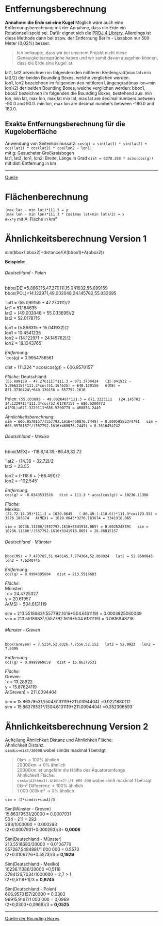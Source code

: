 # Entfernungsberechnung
**Annahme: die Erde sei eine Kugel**
Möglich wäre auch eine Entfernungsberechnung mit der Annahme, dass die Erde ein Rotationsellispoid sei. Dafür eignet sich die [PROJ 4 Library](https://proj4.org/).
Allerdings ist diese Methode dann bei bspw. der Entfernung Berlin - Lissabon nur 500 Meter (0,02%) besser. 
> Ich behaupte, dass wir bei unserem 
> Projekt nicht diese Genauigkeitsansprüche haben und wir somit davon ausgehen können, dass die Erde eine Kugel ist.

lat1, lat2 bezeichnen im folgenden den mittleren Breitengrad(max lat+min lat)/2) der beiden Bounding Boxes, welche verglichen werden:  
lon1, lon2 bezeichnen im folgenden den mittleren Längengrad(max lon+min lon)/2) der beiden Bounding Boxes, welche verglichen werden:
bbox1, bbox2 bezeichnen im folgenden die Bounding Boxes, bestehend aus: min lon, min lat, max lon, max lat
min lat, max lat are decimal numbers between -90.0 and 90.0.
min lon, max lon are decimal numbers between -180.0 and 180.0.

## Exakte Entfernungsberechnung für die Kugeloberfläche
Anwendung von Seitenkosinussatz:
  `cos(g) = sin(lat1) * sin(lat2) + cos(lat1) * cos(lat2) * cos(lon2 - lon1)`  
  mit g: Gesucheter Großkreisbogen  
  lat1, lat2, lon1, lon2: Breite, Länge in Grad
  `dist = 6378.388 * acos(cos(g))`  
  mit dist: Entfernung in km
***
[Quelle](https://www.kompf.de/gps/distcalc.html)

# Flächenberechnung
`(max lat - min lat)*111.3 = y`  
`(max lon - min lon)*111.3 * cos(max lat+min lat)/2) = x`  
`A=x*y`
mit A: Fläche in km²

# Ähnlichkeitsberechnung Version 1
sim(bbox1,bbox2)=distance/(A(bbox1)+A(bbox2))

**Beispiele:**
###### Deutschland - Polen  
bbox(DE)=5.866315,47.270111,15.041932,55.099159
bbox(POL)=14.122971,49.002048,24.145782,55.033695

`lat1 = (55.099159 + 47.270111)/2  
lat1 = 51.184635  
lat2 = (49.002048 + 55.033695)/2  
lat2 = 52.0178715  

lon1 = (5.866315 + 15.041932)/2  
lon1 = 10.4541235  
lon2 = (14.122971 + 24.145782)/2  
lon2 = 19.1343765`  

*Entfernung:*  
`cos(g) = 0.9954758561  

dist = 111.324 * acos(cos(g)) = 606.9570157`  

*Fläche:*
Deutschland:  
`(55.099159 - 47.270111)*111.3 = 871.3730424  
(15.041932 - 5.866315)*111.3*cos(51.184635) = 640.130156  
A(DE) = 871.3730424\*640.130156 = 557792.1616`  
      
Polen: 
`(55.033695 - 49.002048)*111.3 = 671.3223111  
(24.145782 - 14.122971)*111.3*cos(52,0178715) = 686.5200773  
A(POL)=671.3223111*686.5200773 = 460876.2449`  

*Ähnlichkeitsberechnung:*  
`sim = 606.9570157/(557792.1616+460876.2449) = 0.00059583374791  
sim = 606.9570157²/(557792.1616+460876.2449) = 0.3616454742`  

###### Deutschland - Mexiko  
bbox(MEX)= -118.6,14.39,-86.49,32.72  

`lat2 = (14.39 + 32.72)/2  
lat2 = 23.55  
 
lon2 = (-118.6 + (-86.49))/2  
lon2 = -102.545`  

*Entfernung:*  
`cos(g) = -0.0343531528  
dist = 111.3 * acos(cos(g)) = 10236.11386`  

*Fläche:*  
Mexiko:  
`(32.72-14.39)*111.3 = 1020.0645  
(-86.49-(-118.6))*111.3*cos(23.55) = 3276.183874  
A(MEX) = 1020.0645*3276.183874 = 3341918.865`  
 
`sim = 10236.11386/(557792.1616+3341918.865) = 0.0026248391  
sim = 10236.11386²/(557792.1616+3341918.865) = 26.86815157`  

###### Deutschland - Münster  
`bbox(MS) = 7.473785,51.840145,7.774364,52.060024  
lat2 = 51.9500845  
lon2 = 7.6240745`  
 
*Entfernung:*  
`cos(g) = 0.9994395804  
dist = 213.5518683`  

*Fläche:*  
Münster:  
`x = 24.4725327  
y = 20.61957  
A(MS) = 504.6131119  

sim = 213.5518683/(557792.1616+504.6131119) = 0.0003825060039  
sim = 213.5518683²/(557792.1616+504.6131119) = 0.0816848718`  

###### Münster - Greven  
`bbox(Greven) = 7.5234,52.0326,7.7556,52.152  
lat2 = 52.0923  
lon2 = 7.6395`  

*Entfernung:*  
`cos(g) = 0.9999969058  
dist = 15.86379531`  

*Fläche:*  
Greven:  
`x = 13.28922  
y = 15.87824119  
A(Greven) = 211.0094404  

sim = 15.86379531/(504.6131119+211.0094404) =0.0221880112  
sim = 15.86379531²/(504.6131119+211.0094404) =0.352306593`  

# Ähnlichkeitsberechnung Version 2  
Aufteilung Ähnlichkeit Distanz und Ähnlichkeit Fläche:    
Ähnlichkeit Distanz:   
`simdis=dist/20000` wobei simdis maximal 1 beträgt  
> 0km -> 100% ähnlich  
> 20000km -> 0% ähnlich  
> 20000km ist ungefähr die Hälfte des Äquatorumfangs  
Ähnlichkeit Fläche:  
`simA=|A(bbox1)-A(bbox2)|/1 000 000` wobei simA maximal 1 beträgt  
> 0km² Diffeerenz -> 100% ähnlich  
> 1 000 000km² -> 0% ähnlich  

`sim = (2*simdis+simA)/3`  

Sim(Münster - Greven)  
15.86379531/20000 = 0.0007931  
504 - 211 = 293  
293/1000000 = 0.000293  
(2\*0.0007931+0.000293)/3= **0,0006**  

Sim(Deutschland - Münster)  
213.5518683/20000 = 0.0106776  
557287,5484881/1 000 000 = 0.5573  
(2\*0.0106776+0.5573)/3 = **0,1929**  

Sim(Deutschland - Mexiko)  
10236.11386/20000 =0,5118  
2784126,7034/1000000 = 2,7 > 1  
(2\*0,5118+1)/3 = **0,6745**

Sim(Deutschland - Polen)   
606.9570157/20000 = 0,0303  
96915,9167/1 000 000 = 0,0969  
(2\*0,0303+0,0969)/3 = **0,0525**  

***
[Quelle der Bounding Boxes](http://boundingbox.klokantech.com/)
